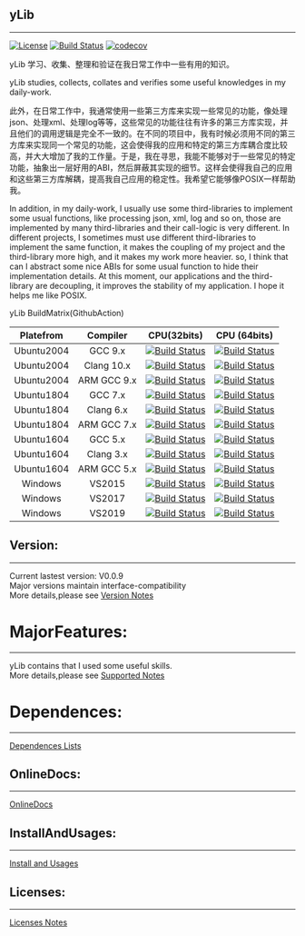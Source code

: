 <!--
 * @Author: Sky
 * @Date: 2019-10-21 13:51:28
 * @LastEditors: Sky
 * @LastEditTime: 2021-04-09 14:14:58
 * @Description: 
 -->
## yLib

****

[![License](https://img.shields.io/badge/license-BSD--3--Clause-green.svg)](License.txt) 
[![Build Status](https://www.travis-ci.org/flyinskyin2013/yLib.svg?branch=master)](https://www.travis-ci.org/flyinskyin2013/yLib)
[![codecov](https://codecov.io/gh/flyinskyin2013/yLib/branch/master/graph/badge.svg?token=CIOCB761NA)](https://codecov.io/gh/flyinskyin2013/yLib)

yLib 学习、收集、整理和验证在我日常工作中一些有用的知识。

yLib studies, collects, collates and verifies some useful knowledges in my daily-work.

此外，在日常工作中，我通常使用一些第三方库来实现一些常见的功能，像处理json、处理xml、处理log等等，这些常见的功能往往有许多的第三方库实现，并且他们的调用逻辑是完全不一致的。在不同的项目中，我有时候必须用不同的第三方库来实现同一个常见的功能，这会使得我的应用和特定的第三方库耦合度比较高，并大大增加了我的工作量。于是，我在寻思，我能不能够对于一些常见的特定功能，抽象出一层好用的ABI，然后屏蔽其实现的细节。这样会使得我自己的应用和这些第三方库解耦，提高我自己应用的稳定性。我希望它能够像POSIX一样帮助我。

In addition, in my daily-work, I usually use some third-libraries to implement some usual functions, like processing json, xml, log and so on, those are implemented by many third-libraries and their call-logic is very different. In different projects, I sometimes must use different third-libraries to implement the same function, it makes the coupling of my project and the third-library more high, and it makes my work more heavier. so, I think that can I abstract some nice ABIs for some usual function to hide their implementation details. At this moment, our applications and the third-library are decoupling, it improves the stability of my application. I hope it helps me like POSIX.




yLib BuildMatrix(GithubAction) <br> 

| Platefrom | Compiler | CPU(32bits)  | CPU (64bits) |
| :---: | :---: | :---: | :---: |
| Ubuntu2004 | GCC 9.x | [![Build Status](https://img.shields.io/github/workflow/status/flyinskyin2013/yLib/linux_x86_gcc)](https://github.com/flyinskyin2013/yLib/actions?query=workflow%3Alinux_x86_gcc) |  [![Build Status](https://img.shields.io/github/workflow/status/flyinskyin2013/yLib/linux_x64_gcc)](https://github.com/flyinskyin2013/yLib/actions?query=workflow%3Alinux_x64_gcc) |  
| Ubuntu2004 | Clang 10.x | [![Build Status](https://img.shields.io/github/workflow/status/flyinskyin2013/yLib/linux_x86_clang)](https://github.com/flyinskyin2013/yLib/actions?query=workflow%3Alinux_x86_clang) |  [![Build Status](https://img.shields.io/github/workflow/status/flyinskyin2013/yLib/linux_x64_clang)](https://github.com/flyinskyin2013/yLib/actions?query=workflow%3Alinux_x64_clang) |  
| Ubuntu2004 | ARM GCC 9.x | [![Build Status](https://img.shields.io/github/workflow/status/flyinskyin2013/yLib/linux_arm_gcc)](https://github.com/flyinskyin2013/yLib/actions?query=workflow%3Alinux_arm_gcc) |  [![Build Status](https://img.shields.io/github/workflow/status/flyinskyin2013/yLib/linux_aarch64_gcc)](https://github.com/flyinskyin2013/yLib/actions?query=workflow%3Alinux_aarch64_gcc) |  
| Ubuntu1804 | GCC 7.x | [![Build Status](https://img.shields.io/github/workflow/status/flyinskyin2013/yLib/ubuntu1804_x86_gcc)](https://github.com/flyinskyin2013/yLib/actions?query=workflow%3Aubuntu1804_x86_gcc) |  [![Build Status](https://img.shields.io/github/workflow/status/flyinskyin2013/yLib/ubuntu1804_x64_gcc)](https://github.com/flyinskyin2013/yLib/actions?query=workflow%3Aubuntu1804_x64_gcc) |  
| Ubuntu1804 | Clang 6.x | [![Build Status](https://img.shields.io/github/workflow/status/flyinskyin2013/yLib/ubuntu1804_x86_clang)](https://github.com/flyinskyin2013/yLib/actions?query=workflow%3Aubuntu1804_x86_clang) |  [![Build Status](https://img.shields.io/github/workflow/status/flyinskyin2013/yLib/ubuntu1804_x64_clang)](https://github.com/flyinskyin2013/yLib/actions?query=workflow%3Aubuntu1804_x64_clang) |  
| Ubuntu1804 | ARM GCC 7.x | [![Build Status](https://img.shields.io/github/workflow/status/flyinskyin2013/yLib/ubuntu1804_arm_gcc)](https://github.com/flyinskyin2013/yLib/actions?query=workflow%3Aubuntu1804_arm_gcc) |  [![Build Status](https://img.shields.io/github/workflow/status/flyinskyin2013/yLib/ubuntu1804_aarch64_gcc)](https://github.com/flyinskyin2013/yLib/actions?query=workflow%3Aubuntu1804_aarch64_gcc) |  
| Ubuntu1604 | GCC 5.x | [![Build Status](https://img.shields.io/github/workflow/status/flyinskyin2013/yLib/ubuntu1604_x86_gcc)](https://github.com/flyinskyin2013/yLib/actions?query=workflow%3Aubuntu1604_x86_gcc) |  [![Build Status](https://img.shields.io/github/workflow/status/flyinskyin2013/yLib/ubuntu1604_x64_gcc)](https://github.com/flyinskyin2013/yLib/actions?query=workflow%3Aubuntu1604_x64_gcc) |  
| Ubuntu1604 | Clang 3.x | [![Build Status](https://img.shields.io/github/workflow/status/flyinskyin2013/yLib/ubuntu1604_x86_clang)](https://github.com/flyinskyin2013/yLib/actions?query=workflow%3Aubuntu1604_x86_clang) |  [![Build Status](https://img.shields.io/github/workflow/status/flyinskyin2013/yLib/ubuntu1604_x64_clang)](https://github.com/flyinskyin2013/yLib/actions?query=workflow%3Aubuntu1604_x64_clang) |  
| Ubuntu1604 | ARM GCC 5.x | [![Build Status](https://img.shields.io/github/workflow/status/flyinskyin2013/yLib/ubuntu1604_arm_gcc)](https://github.com/flyinskyin2013/yLib/actions?query=workflow%3Aubuntu1604_arm_gcc) |  [![Build Status](https://img.shields.io/github/workflow/status/flyinskyin2013/yLib/ubuntu1604_aarch64_gcc)](https://github.com/flyinskyin2013/yLib/actions?query=workflow%3Aubuntu1604_aarch64_gcc) |  
| Windows | VS2015 | [![Build Status](https://img.shields.io/github/workflow/status/flyinskyin2013/yLib/windows_x86_vs2015)](https://github.com/flyinskyin2013/yLib/actions?query=workflow%3Awindows_x86_vs2015) |  [![Build Status](https://img.shields.io/github/workflow/status/flyinskyin2013/yLib/windows_x64_vs2015)](https://github.com/flyinskyin2013/yLib/actions?query=workflow%3Awindows_x64_vs2015) |  
| Windows | VS2017 | [![Build Status](https://img.shields.io/github/workflow/status/flyinskyin2013/yLib/windows_x86_vs2017)](https://github.com/flyinskyin2013/yLib/actions?query=workflow%3Awindows_x86_vs2017) |  [![Build Status](https://img.shields.io/github/workflow/status/flyinskyin2013/yLib/windows_x64_vs2017)](https://github.com/flyinskyin2013/yLib/actions?query=workflow%3Awindows_x64_vs2017) |  
| Windows | VS2019 | [![Build Status](https://img.shields.io/github/workflow/status/flyinskyin2013/yLib/windows_x86_vs2019)](https://github.com/flyinskyin2013/yLib/actions?query=workflow%3Awindows_x86_vs2019) |  [![Build Status](https://img.shields.io/github/workflow/status/flyinskyin2013/yLib/windows_x64_vs2019)](https://github.com/flyinskyin2013/yLib/actions?query=workflow%3Awindows_x64_vs2019) |  


## Version:
****
Current lastest version: V0.0.9<br> 
Major versions maintain interface-compatibility<br> 
More details,please see [Version Notes](VersionNotes.txt)

MajorFeatures:
==========
****
yLib contains that I used some useful skills.<br> 
More details,please see [Supported Notes](SupportedNotes.txt)<br> 

Dependences:
==========
****
[Dependences Lists](DependencesLists.txt)<br> 

## OnlineDocs:
****
[OnlineDocs](http://sky-x.gitee.io/ylib_docs/)<br> 


## InstallAndUsages:
****
[Install and Usages](InstallAndUsages.txt)<br> 

## Licenses:
****
[Licenses Notes](License.txt)<br>